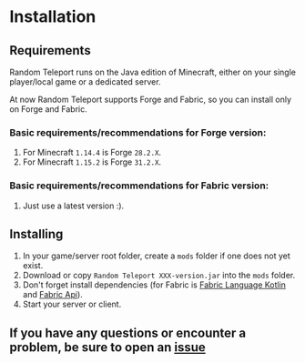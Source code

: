# Installation

## Requirements

Random Teleport runs on the Java edition of Minecraft, either on your single player/local game or a dedicated server.

At now Random Teleport supports Forge and Fabric, so you can install only on Forge and Fabric.

### Basic requirements/recommendations for Forge version:
1. For Minecraft `1.14.4` is Forge `28.2.X`.
2. For Minecraft `1.15.2` is Forge `31.2.X`.

### Basic requirements/recommendations for Fabric version:
1. Just use a latest version :).

## Installing
1. In your game/server root folder, create a `mods` folder if one does not yet exist.
2. Download or copy `Random Teleport XXX-version.jar` into the `mods` folder.
3. Don't forget install dependencies (for Fabric is [Fabric Language Kotlin](https://www.curseforge.com/minecraft/mc-mods/fabric-language-kotlin/files) and [Fabric Api](https://www.curseforge.com/minecraft/mc-mods/fabric-api/files)).
4. Start your server or client.

## If you have any questions or encounter a problem, be sure to open an [issue](https://github.com/MairwunNx/RandomTeleport/issues/new/choose)
